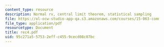 ```yaml
---
content_type: resource
description: Normal rv, central limit theorem, statistical sampling
file: https://ol-ocw-studio-app-qa.s3.amazonaws.com/courses/15-063-communicating-with-data-summer-2003/95c271a557532effc4559cecd08c07bc_rec4.pdf
file_type: application/pdf
resourcetype: Document
title: rec4.pdf
uid: 95c271a5-5753-2eff-c455-9cecd08c07bc
---
```

